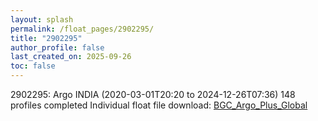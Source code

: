 ```yaml
---
layout: splash
permalink: /float_pages/2902295/
title: "2902295"
author_profile: false
last_created_on: 2025-09-26
toc: false
---
```

 
2902295: Argo INDIA (2020-03-01T20:20 to 2024-12-26T07:36)
148 profiles completed
Individual float file download: [BGC_Argo_Plus_Global](https://ftp.soest.hawaii.edu/bgc_argo_plus/Individual_Floats/outliers_removed/2902295_Sprof_processed.nc)
